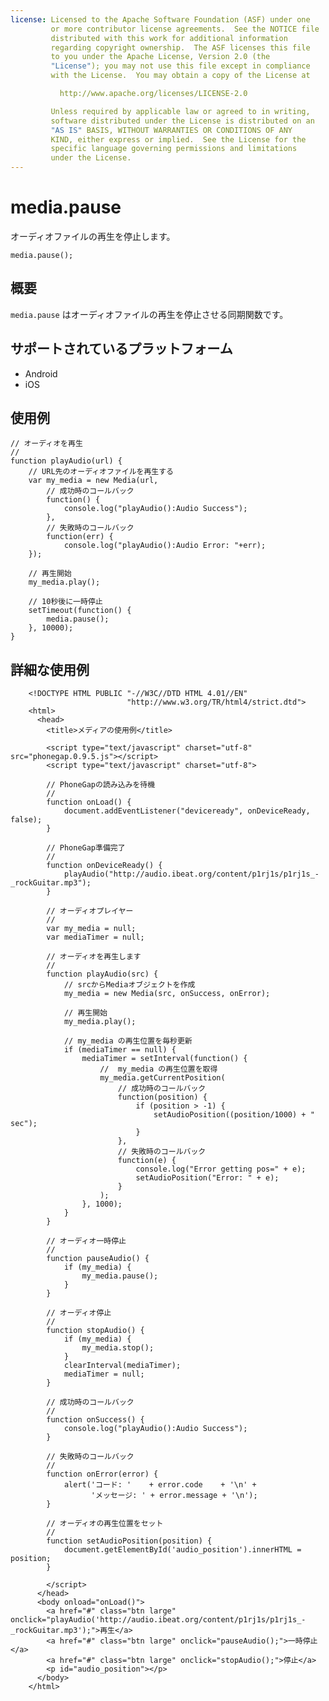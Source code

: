 ```yaml
---
license: Licensed to the Apache Software Foundation (ASF) under one
         or more contributor license agreements.  See the NOTICE file
         distributed with this work for additional information
         regarding copyright ownership.  The ASF licenses this file
         to you under the Apache License, Version 2.0 (the
         "License"); you may not use this file except in compliance
         with the License.  You may obtain a copy of the License at

           http://www.apache.org/licenses/LICENSE-2.0

         Unless required by applicable law or agreed to in writing,
         software distributed under the License is distributed on an
         "AS IS" BASIS, WITHOUT WARRANTIES OR CONDITIONS OF ANY
         KIND, either express or implied.  See the License for the
         specific language governing permissions and limitations
         under the License.
---
```


media.pause
===========
オーディオファイルの再生を停止します。

    media.pause();


概要
-----------

`media.pause` はオーディオファイルの再生を停止させる同期関数です。


サポートされているプラットフォーム
-------------------

- Android
- iOS
    
使用例
-------------

    // オーディオを再生
    //
    function playAudio(url) {
        // URL先のオーディオファイルを再生する
        var my_media = new Media(url,
            // 成功時のコールバック
            function() {
                console.log("playAudio():Audio Success");
            },
            // 失敗時のコールバック
            function(err) {
                console.log("playAudio():Audio Error: "+err);
        });

        // 再生開始
        my_media.play();

        // 10秒後に一時停止
        setTimeout(function() {
            media.pause();
        }, 10000);        
    }


詳細な使用例
------------

        <!DOCTYPE HTML PUBLIC "-//W3C//DTD HTML 4.01//EN"
                              "http://www.w3.org/TR/html4/strict.dtd">
        <html>
          <head>
            <title>メディアの使用例</title>
        
            <script type="text/javascript" charset="utf-8" src="phonegap.0.9.5.js"></script>
            <script type="text/javascript" charset="utf-8">
        
            // PhoneGapの読み込みを待機
            //
            function onLoad() {
                document.addEventListener("deviceready", onDeviceReady, false);
            }
        
            // PhoneGap準備完了
            //
            function onDeviceReady() {
                playAudio("http://audio.ibeat.org/content/p1rj1s/p1rj1s_-_rockGuitar.mp3");
            }
        
            // オーディオプレイヤー
            //
            var my_media = null;
            var mediaTimer = null;
        
            // オーディオを再生します
            //
            function playAudio(src) {
                // srcからMediaオブジェクトを作成
                my_media = new Media(src, onSuccess, onError);
        
                // 再生開始
                my_media.play();
        
                // my_media の再生位置を毎秒更新
                if (mediaTimer == null) {
                    mediaTimer = setInterval(function() {
                        //  my_media の再生位置を取得
                        my_media.getCurrentPosition(
                            // 成功時のコールバック
                            function(position) {
                                if (position > -1) {
                                    setAudioPosition((position/1000) + " sec");
                                }
                            },
                            // 失敗時のコールバック
                            function(e) {
                                console.log("Error getting pos=" + e);
                                setAudioPosition("Error: " + e);
                            }
                        );
                    }, 1000);
                }
            }
        
            // オーディオ一時停止
            // 
            function pauseAudio() {
                if (my_media) {
                    my_media.pause();
                }
            }
        
            // オーディオ停止
            // 
            function stopAudio() {
                if (my_media) {
                    my_media.stop();
                }
                clearInterval(mediaTimer);
                mediaTimer = null;
            }
        
            // 成功時のコールバック
            //
            function onSuccess() {
                console.log("playAudio():Audio Success");
            }
        
            // 失敗時のコールバック
            //
            function onError(error) {
                alert('コード: '    + error.code    + '\n' + 
                      'メッセージ: ' + error.message + '\n');
            }
        
            // オーディオの再生位置をセット
            // 
            function setAudioPosition(position) {
                document.getElementById('audio_position').innerHTML = position;
            }
        
            </script>
          </head>
          <body onload="onLoad()">
            <a href="#" class="btn large" onclick="playAudio('http://audio.ibeat.org/content/p1rj1s/p1rj1s_-_rockGuitar.mp3');">再生</a>
            <a href="#" class="btn large" onclick="pauseAudio();">一時停止</a>
            <a href="#" class="btn large" onclick="stopAudio();">停止</a>
            <p id="audio_position"></p>
          </body>
        </html>